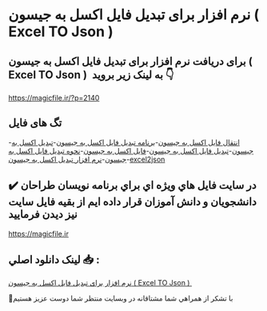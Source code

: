 # نرم افزار برای تبدیل فایل اکسل به جیسون ( Excel TO Json ) 

## برای دریافت نرم افزار برای تبدیل فایل اکسل به جیسون ( Excel TO Json )  به لینک زیر بروید 👇

https://magicfile.ir/?p=2140

## تگ های فایل

-[انتقال فایل اکسل به جیسون](https://magicfile.ir/product/excel-to-json/)-[برنامه تبدیل فایل اکسل به جیسون](https://magicfile.ir/product/excel-to-json/)-[تبدیل اکسل به جیسون](https://magicfile.ir/product/excel-to-json/)-[تبدیل فایل اکسل به جیسون](https://magicfile.ir/product/excel-to-json/)-[فایل اکسل به جیسون](https://magicfile.ir/product/excel-to-json/)-[نحوه تبدیل فایل اکسل به جیسون](https://magicfile.ir/product/excel-to-json/)-[نرم افزار تبدیل اکسل به جیسون](https://magicfile.ir/product/excel-to-json/)-[excel2json](https://magicfile.ir/product/excel-to-json/)

## ✔️ در سايت فايل هاي ويژه اي براي برنامه نويسان طراحان دانشجويان و دانش آموزان قرار داده ايم از بقيه فايل سايت نيز ديدن فرماييد

https://magicfile.ir


## لينک دانلود اصلي 📥 :

[نرم افزار برای تبدیل فایل اکسل به جیسون ( Excel TO Json ) ](https://magicfile.ir/product/excel-to-json/) 


🙏با تشکر از همراهي شما مشتاقانه در وبسایت منتظر شما دوست عزیز هستیم


